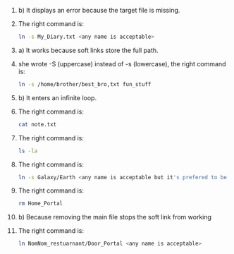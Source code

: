 1.  b) It displays an error because the target file is missing.

2.  The right command is:
    ```bash
    ln -s My_Diary.txt <any name is acceptable>
    ```

3.  a) It works because soft links store the full path.

4.  she wrote -S (uppercase) instead of -s (lowercase), the right command is:  
    ```bash
    ln -s /home/brother/best_bro,txt fun_stuff
    ```

5.  b) It enters an infinite loop.

6.  The right command is:
    ```bash
    cat note.txt
    ```

7.  The right command is:
    ```bash
    ls -la
    ```

8.  The right command is:
    ```bash
    ln -s Galaxy/Earth <any name is acceptable but it's prefered to be "Earth">
    ```
    
9.  The right command is:
    ```bash
    rm Home_Portal
    ```
    
10. b) Because removing the main file stops the soft link from working

11. The right command is:
    ```bash
    ln NomNom_restuarnant/Door_Portal <any name is acceptable>
    ```
